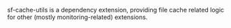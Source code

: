sf-cache-utils is a dependency extension, providing file cache related
logic for other (mostly monitoring-related) extensions.
